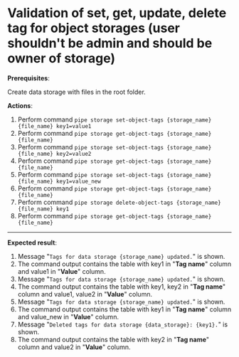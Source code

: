 # Validation of set, get, update, delete tag for object storages (user shouldn't be admin and should be owner of storage)

**Prerequisites**:

Create data storage with files in the root folder.

**Actions**:
1.	Perform command `pipe storage set-object-tags {storage_name} {file_name} key1=value1`
2.	Perform command `pipe storage get-object-tags {storage_name} {file_name}`
3.	Perform command `pipe storage set-object-tags {storage_name} {file_name} key2=value2`
4.	Perform command `pipe storage get-object-tags {storage_name} {file_name}`
5.	Perform command `pipe storage set-object-tags {storage_name} {file_name} key1=value_new`
6.	Perform command `pipe storage get-object-tags {storage_name} {file_name}`
7.	Perform command `pipe storage delete-object-tags {storage_name} {file_name} key1`
8.	Perform command `pipe storage get-object-tags {storage_name} {file_name}`

***

**Expected result**:
1.	Message "`Tags for data storage {storage_name} updated.`" is shown.
2.	The command output contains the table with key1 in "**Tag name**" column and value1 in "**Value**" column.
3.	Message "`Tags for data storage {storage_name} updated.`" is shown.
4.	The command output contains the table with key1, key2 in "**Tag name**" column and value1, value2 in "**Value**" column.
5.	Message "`Tags for data storage {storage_name} updated.`" is shown.
6.	The command output contains the table with key1 in "**Tag name**" column and value_new in "**Value**" column.
7.	Message "`Deleted tags for data storage {data_storage}: {key1}.`" is shown.
8.	The command output contains the table with key2 in "**Tag name**" column and value2 in "**Value**" column.